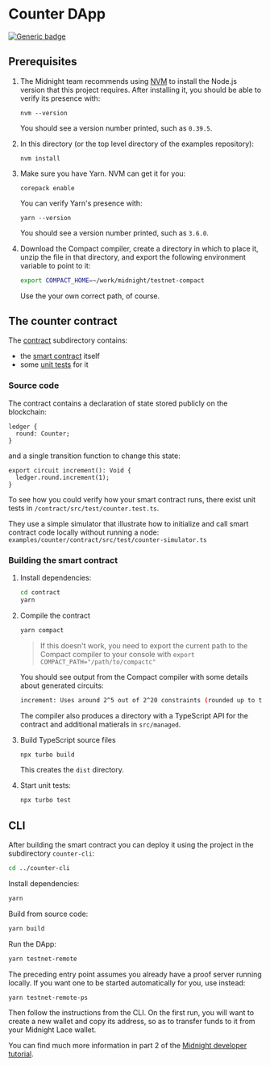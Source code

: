 # Counter DApp

[![Generic badge](https://img.shields.io/badge/Compact%20Compiler-0.21.0-1abc9c.svg)](https://shields.io/)

## Prerequisites

1. The Midnight team recommends using [NVM](https://github.com/nvm-sh/nvm#installing-and-updating) to install the Node.js version that this project requires. After installing it, you should be able to verify its presence with:
   ```shell
   nvm --version
   ```
   You should see a version number printed, such as `0.39.5`.
2. In this directory (or the top level directory of the examples repository):

   ```shell
   nvm install
   ```

3. Make sure you have Yarn. NVM can get it for you:

   ```shell
   corepack enable
   ```

   You can verify Yarn's presence with:

   ```shell
   yarn --version
   ```

   You should see a version number printed, such as `3.6.0`.

4. Download the Compact compiler, create a directory in which to place it, unzip the file in that directory, and export the following environment variable to point to it:
   ```sh
   export COMPACT_HOME=~/work/midnight/testnet-compact
   ```
   Use the your own correct path, of course.

## The counter contract

The [contract](contract) subdirectory contains:

- the [smart contract](contract/src/counter.compact) itself
- some [unit tests](contract/src/test/counter.test.ts) for it

### Source code

The contract contains a declaration of state stored publicly on the blockchain:

```compact
ledger {
  round: Counter;
}
```

and a single transition function to change this state:

```compact
export circuit increment(): Void {
  ledger.round.increment(1);
}
```

To see how you could verify how your smart contract runs,
there exist unit tests in `/contract/src/test/counter.test.ts`.

They use a simple simulator that illustrate
how to initialize and call smart contract code locally without running a node:
`examples/counter/contract/src/test/counter-simulator.ts`

### Building the smart contract

1. Install dependencies:

   ```sh
   cd contract
   yarn
   ```

2. Compile the contract

   ```sh
   yarn compact
   ```

   > If this doesn't work, you need to export the current path to the Compact compiler to your console with `export COMPACT_PATH="/path/to/compactc"`

   You should see output from the Compact compiler with some details about generated circuits:

   ```sh
   increment: Uses around 2^5 out of 2^20 constraints (rounded up to the nearest power of two).
   ```

   The compiler also produces a directory with a TypeScript API for the contract and additional matierals in `src/managed`.

3. Build TypeScript source files

   ```sh
   npx turbo build
   ```

   This creates the `dist` directory.

4. Start unit tests:
   ```sh
   npx turbo test
   ```

## CLI

After building the smart contract you can deploy it using the project in the subdirectory `counter-cli`:

```sh
cd ../counter-cli
```

Install dependencies:

```sh
yarn
```

Build from source code:

```sh
yarn build
```

Run the DApp:

```sh
yarn testnet-remote
```

The preceding entry point assumes you already have a proof server running locally.
If you want one to be started automatically for you, use instead:

```sh
yarn testnet-remote-ps
```

Then follow the instructions from the CLI. On the first run, you will want to create a new wallet and copy its address, so as to transfer funds to it from your Midnight Lace wallet.

You can find much more information in part 2 of the [Midnight developer tutorial](https://docs.midnight.network/develop/tutorial/building).
